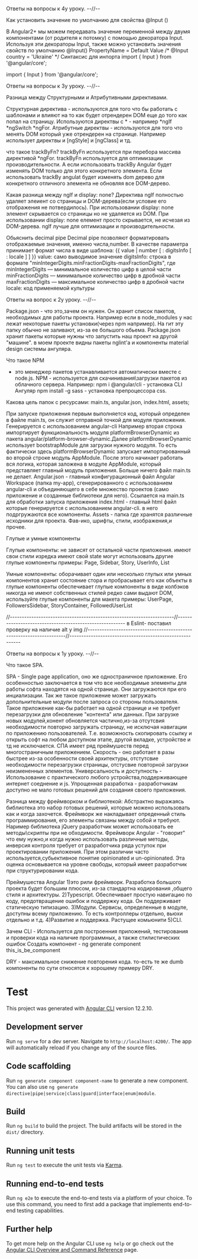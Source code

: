 Ответы на вопросы к 4у уроку. --//--

Как установить значение по умолчанию для свойства @Input ()

В Angular2+ мы можем передавать значение переменной между двумя компонентами (от родителя к потомку) с помощью декоратора Input. Используя эти декораторы Input, также можно установить значения свойств по умолчанию
@Input() PropertyName = Default Value  /* @Input country = 'Ukraine' */
Синтаксис для инпорта
import { Input } from '@angular/core';

import { Input } from '@angular/core';

Ответы на вопросы к 3у уроку. --//--

Разница между Структурными и Атрибутивными директивами.

Структурная директива - используются для того что бы работать с шаблонами и влияют на то как будет отрендерен DOM еще до того как попал на страницу.
Используются директвы с * - например *ngIf *ngSwitch *ngFor.
Атрибутные директвы - используются для того что менять DOM который уже отрендерен на странице. Например использует директвы и [ngStyle] и [ngClass] и тд.

что такое trackByFn?
trackByFn используется при перебора массива директивой *ngFor. trackByFn используется для оптимизации производительности. А если использовать trackBy Angular будет изменять DOM только для этого конкретного элемента. Если использовать trackBy angulat будет изменять dom дерево для конкретного отличного элемента не обновляя все DOM-дерево.

Какая разница между ngIf и display: none?
Директива ngIf полностью удаляет элеиент со страницы и DOM-дерева(если условие его отображения не потвердилось). При использовании display: none элемент скрывается со страницы но не удаляется из DOM. При использовании display: none елемент просто скрывается, не исчезая из DOM-дерева. ngIf лучше для оптимизации и производительности.

Обьяснить decimal pipe
Decimal pipe позволяют форматировать отображаемые значения, именно числа,number. В качестве параметра принимает формат числа в виде шаблона:
{{ value | number [ : digitsInfo [ : locale ] ] }}
value: само выводимое значение
digitsInfo: строка в формате "minIntegerDigits.minFractionDigits-maxFractionDigits", где
minIntegerDigits — минимальное количество цифр в целой части
minFractionDigits — минимальное количество цифр в дробной части
maxFractionDigits — максимальное количество цифр в дробной части
locale: код применяемой культуры


Ответы на вопрос к 2у уроку. --//--

Package.json - что это,зачем он нужен. Он хранит список пакетов, необходимых для работы проекта.
Например если в node_modules у нас лежат некоторые пакеты установки(через npm например). На гит эту папку обычно не заливают, из-за ее большого обьема. Рackage.json хранит пакеты которые нужны что запустить наш проект на другой "машине". в моем проекте видны пакеты nglint'a и компоненты material design системы ангуляра.


Что такое NPM 
- это менеджер пакетов устанавливается автоматически вместе с node.js. NPM - используется для скачинивания\загрузки пакетов из облачного сервера.
Например:
npm i @angular/cli - установка CLI Ангуляр
npm install -g sass - установка препроцессора css.


Какова цель папок с ресурсами: main.ts, angular.json, index.html, assets;

При запуске приложения первым выполняется код, который определен в файле main.ts, он служит отправной точкой для модуля приложения. Генерируется с использованием angular-cli
Например вторая строка импортирует функциональность модуля platformBrowserDynamic из пакета angular/platform-browser-dynamic.Далее platformBrowserDynamic использует bootstrapModule для загрузки нужного модуля.
То есть фактически здесь platformBrowserDynamic запускает импортированный во второй строке модуль AppModule. 
После этого начинает работать вся логика, которая заложена в модуле AppModule, который представляет главный модуль приложения. Больше ничего файл main.ts не делает.
Angular.json - главный конфигурационный файл Angular Workspace (папка my-app), сгенерированного с использованием angular-cli и объединяющего в себе множество проектов (само приложение и созданные библиотеки для него). Ссылается на main.ts для обработки запуска приложения
index.html - главный html файл которые генерируется с использованием angular-cli. в него подргружаются все компоненты.
Assets - папка где хранятся различные исходники для проекта. Фав-ико, шрифты, стили, изображения,и прочее.

Глупые и умные компоненты

Глупые компоненты:
не зависят от остальной части приложения.
имеют свои стили
изредка имеют свой state
могут использовать другие глупые компоненты
примеры: Page, Sidebar, Story, UserInfo, List

Умные компоненты:
оборачивает один или несколько глупых или умных компонентов
хранит состояние стора и пробрасывает его как объекты в глупые компоненты
обеспечивает глупые компоненты в виде колбэков
никогда не имеют собственных стилей
редко сами выдают DOM, используйте глупые компоненты для макета
примеры: UserPage, FollowersSidebar, StoryContainer, FollowedUserList

//---------------------------------------------------------------------//--------------------------------------------------------
в Eslint- поставил проверку на наличие alt у img
//---------------------------------------------------------------------//---------------------------------------------------------

Ответы на вопросы к 1у уроку. --//--

Что такое SPA.

SPA - Single page application, оно же одностраничное приложение. Его особенностью заключается в том что все необходимые элементы для работы софта находятся на одной странице.
Они загружаются при его инциализации. Так же такое приложение может загружать допольнительные модули после запроса со стороны пользователя. Такое приложение как-бы работает на одной странице и не требует перезагрузки для обновление "контента" или данных. При загрузке новых модулей,конент обновляется частично,из-за отсутсвия необходимости повторно загружать страницу, не исключая навигации по приложению пользователей. Т.е. возможность скопировать ссылку и открыть софт на любом доступном этапе, другой вкладке, устройстве и тд не исключается. 
СПА имеет ряд преймушеств перед многостраничным приложением.
Скорость - оно работает в разы быстрее из-за особенности своей архитектуры, отстутсвие необходимости перезагрузки страницы, отстусвие повторной загрузки неизмененных элементов.
Универсальность и доступность - Использование с практического любого устройства,поддерживающее интернет соеднение и js.
Упрощенная разработка - разработчикам доступно не мало готовых решений для создания своего приложения.

Разница между фреймворком и библиотекой:
Абстрактно выражаясь библиотека это набор готовых решений, которые можено использовать как и когда захочется. Фреймворк же накладывает опреденный стиль программирования, его элементы связаны между собой и требуют. Наример библиотека jQuery разработчик может использовать ее методы\скрипты при не обходимости. Фреймворк Angular - "говорит" что ему нужно,и когда нужно использовать различные методы, инверсия контроля требует от разработчика ряда уступок при проектировании приложения. При этом различии часто используется,субьективное понятие  opinionated и un-opinionated. Эта оценка основывается на уровне свободы, который имеет разработчик при структурировании кода.

Преймушества Angular
1)это рили фреймворк. Разработка большого проекта будет большим плюсом, из-за стандартна кодирования ,общего стиля и архитектуры.
2)Typescript.  Обеспечивает простую навигацию по коду, предотвращение ошибок и поддержку кода. Он поддерживает статическую типизацию.
3)Модули.  Сервисы, определенные в модуле, доступны всему приложению. То есть контроллеры отдельно, вьюхи отдельно и т.д.
4)Развитие и поддержка. Растущее комьюнити
5)CLI.

Зачем CLI - 
Используется для построенния приложений, тестирования и проверки кода на наличие программных, а также стилистических ошибок
Cоздать компонент - 
ng generate component this_is_be_component

DRY - максимальное снижение повторения кода. то-есть те же dumb компоненты по сути относятся к хорошему примеру DRY. 

# Test

This project was generated with [Angular CLI](https://github.com/angular/angular-cli) version 12.2.10.

## Development server

Run `ng serve` for a dev server. Navigate to `http://localhost:4200/`. The app will automatically reload if you change any of the source files.

## Code scaffolding

Run `ng generate component component-name` to generate a new component. You can also use `ng generate directive|pipe|service|class|guard|interface|enum|module`.

## Build

Run `ng build` to build the project. The build artifacts will be stored in the `dist/` directory.

## Running unit tests

Run `ng test` to execute the unit tests via [Karma](https://karma-runner.github.io).

## Running end-to-end tests

Run `ng e2e` to execute the end-to-end tests via a platform of your choice. To use this command, you need to first add a package that implements end-to-end testing capabilities.

## Further help

To get more help on the Angular CLI use `ng help` or go check out the [Angular CLI Overview and Command Reference](https://angular.io/cli) page.
